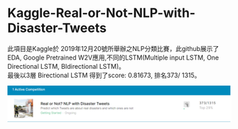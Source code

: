 # Kaggle-Real-or-Not-NLP-with-Disaster-Tweets

此項目是Kaggle於 2019年12月20號所舉辦之NLP分類比賽，此github展示了EDA, Google Pretrained W2V應用,不同的LSTM(Multiple input LSTM, One Directional LSTM, BIdirectional LSTM)。      
最後以3層 Birectional LSTM 得到了score: 0.81673, 排名373/ 1315。

![image](https://github.com/chunhan-c/Kaggle-Real-or-Not-NLP-with-Disaster-Tweets/blob/master/Rank%20of%20Real%20or%20Not.png)
